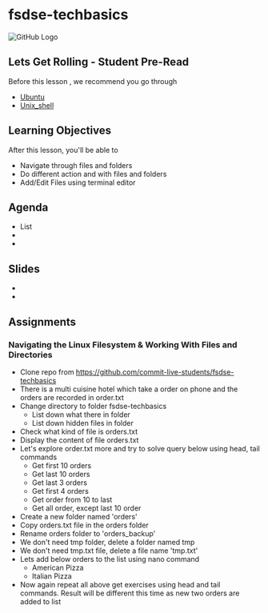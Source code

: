 # fsdse-techbasics

![GitHub Logo](https://s3.ap-south-1.amazonaws.com/greyatom-social/logo.png)

## Lets Get Rolling - Student Pre-Read
Before this lesson , we recommend you go through
* [Ubuntu](https://en.wikipedia.org/wiki/Ubuntu_(operating_system))
* [Unix_shell](https://en.wikipedia.org/wiki/Unix_shell)

## Learning Objectives

After this lesson, you'll be able to
* Navigate through files and folders
* Do different action and with files and folders
* Add/Edit Files using terminal editor

## Agenda

* List
*
*

## Slides

*
*

## Assignments

### Navigating the Linux Filesystem & Working With Files and Directories
* Clone repo from https://github.com/commit-live-students/fsdse-techbasics
* There is a multi cuisine hotel which take a order on phone and the orders are recorded in order.txt
* Change directory to folder fsdse-techbasics
  - List down what there in folder
  - List down hidden files in folder
* Check what kind of file is orders.txt
* Display the content of file orders.txt
* Let's explore order.txt more and try to solve query below using head, tail commands
  - Get first 10 orders
  - Get last 10 orders
  - Get last 3 orders
  - Get first 4 orders
  - Get order from 10 to last
  - Get all order, except last 10 order
* Create a new folder named 'orders'
* Copy orders.txt file in the orders folder
* Rename orders folder to 'orders_backup'
* We don't need tmp folder, delete a folder named tmp
* We don't need tmp.txt file, delete a file name 'tmp.txt'
* Lets add below orders to the list using nano command
  - American Pizza
  - Italian Pizza
* Now again repeat all above get exercises using head and tail commands. Result will be different this time as new two orders are added to list
